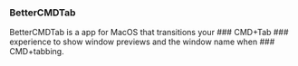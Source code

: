 ### BetterCMDTab
BetterCMDTab is a app for MacOS that transitions your ### CMD+Tab ### experience to show window previews and the window name when  ### CMD+tabbing.
